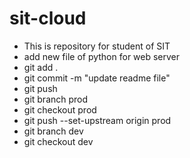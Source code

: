 # sit-cloud
* This is repository for student of SIT
* add new file of python for web server
* git add .
* git commit -m "update readme file"
* git push
* git branch prod
* git checkout prod
* git push --set-upstream origin prod
* git branch dev
* git checkout dev
